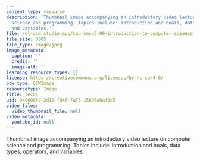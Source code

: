 ```yaml
---
content_type: resource
description: 'Thumbnail image accompanying an introductory video lecture on computer
  science and programming. Topics include: introduction and hoals, data types, operators,
  and variables.'
file: /ol-ocw-studio-app/courses/6-00-introduction-to-computer-science-and-programming-fall-2008/949608fe2d10f04f7a7315696a6af9d5_lec01.jpg
file_size: 3685
file_type: image/jpeg
image_metadata:
  caption: ''
  credit: ''
  image-alt: ''
learning_resource_types: []
license: https://creativecommons.org/licenses/by-nc-sa/4.0/
ocw_type: OCWImage
resourcetype: Image
title: lec01
uid: 949608fe-2d10-f04f-7a73-15696a6af9d5
video_files:
  video_thumbnail_file: null
video_metadata:
  youtube_id: null
---
```

Thumbnail image accompanying an introductory video lecture on computer science and programming. Topics include: introduction and hoals, data types, operators, and variables.